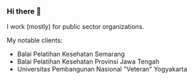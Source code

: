 ### Hi there 👋

I work (mostly) for public sector organizations.

My notable clients:
* Balai Pelatihan Kesehatan Semarang
* Balai Pelatihan Kesehatan Provinsi Jawa Tengah
* Universitas Pembangunan Nasional "Veteran" Yogyakarta
